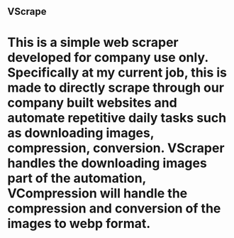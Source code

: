## VScrape

# This is a simple web scraper developed for company use only. Specifically at my current job, this is made to directly scrape through our company built websites and automate repetitive daily tasks such as downloading images, compression, conversion. VScraper handles the downloading images part of the automation, VCompression will handle the compression and conversion of the images to webp format.
